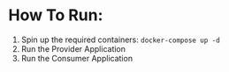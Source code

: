 # How To Run:
1. Spin up the required containers: `docker-compose up -d`
2. Run the Provider Application
3. Run the Consumer Application